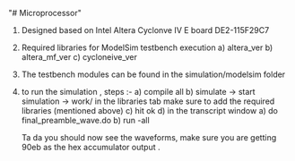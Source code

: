 "# Microprocessor" 
1) Designed based on Intel Altera Cyclonve IV E board DE2-115F29C7
2) Required libraries for ModelSim testbench execution
      a) altera_ver
      b) altera_mf_ver
      c) cycloneive_ver
3) The testbench modules can be found in the simulation/modelsim folder
4) to run the simulation , steps :- 
      a) compile all
      b) simulate -> start simulation -> work/<testbench-filename> 
          in the libraries tab make sure to add the required libraries (mentioned above)
      c) hit ok
      d) in the transcript window
        a) do final_preamble_wave.do
        b) run -all
        
    Ta da you should now see the waveforms, make sure you are getting 90eb as the hex accumulator output .
